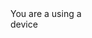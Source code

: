 <div id="text">
You are a using a <div id="platform"></div>
device
</div>

<script>
  function getOsFromUserAgent() {


    var userAgent = navigator.userAgent
    var platform;


    if (userAgent.includes('Android')) {
      platform = 'Android'
      // redirect link for Android. Add Play Store link below
     // window.location.href = 'yahoo.co.uk'
    } else if (userAgent.includes('iPhone') || userAgent.includes('iPad')) {
      platform = 'iOS'
      // Redirect link for iOS
    //  window.location.href = 'https://www.apple.com'
    } else {
      platform = 'non-Android or iOS'
      // Fallback redirect for other platforms
      window.location.href = 'http://play.google.com/store/apps/details?id=com.google.android.apps.maps'
    }

    document.getElementById('platform').textContent = platform
  }
  getOsFromUserAgent()
</script>
